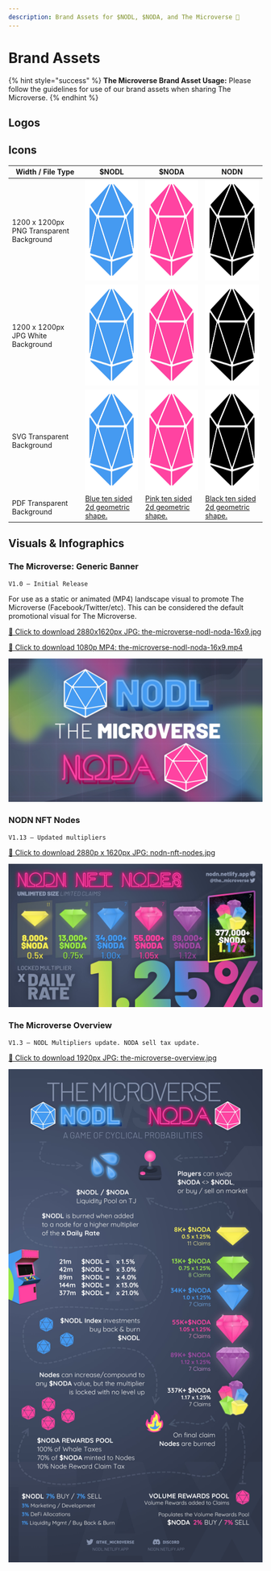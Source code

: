 ```yaml
---
description: Brand Assets for $NODL, $NODA, and The Microverse 🎨
---
```


# Brand Assets

{% hint style="success" %}
**The Microverse Brand Asset Usage:** Please follow the guidelines for use of our brand assets when sharing The Microverse.
{% endhint %}

## Logos

## Icons
Width / File Type | $NODL | $NODA | NODN
--- | --- | --- | ---
1200 x 1200px PNG Transparent Background | <img src="../.gitbook/assets/nodl-icon.png" alt="Blue ten sided 2d geometric shape." height="200" width="200"> | <img src="../.gitbook/assets/noda-icon.png" alt="Pink ten sided 2d geometric shape." height="200" width="200"> | <img src="../.gitbook/assets/nodn-icon.png" alt="Black ten sided 2d geometric shape." height="200" width="200">
1200 x 1200px JPG White Background | <img src="../.gitbook/assets/nodl-icon.jpg" alt="Blue ten sided 2d geometric shape." height="200" width="200"> | <img src="../.gitbook/assets/noda-icon.jpg" alt="Pink ten sided 2d geometric shape." height="200" width="200"> | <img src="../.gitbook/assets/nodn-icon.jpg" alt="Black ten sided 2d geometric shape." height="200" width="200">
SVG Transparent Background | <img src="../.gitbook/assets/nodl-icon.svg" alt="Blue ten sided 2d geometric shape." height="200" width="200"> | <img src="../.gitbook/assets/noda-icon.svg" alt="Pink ten sided 2d geometric shape." height="200" width="200"> | <img src="../.gitbook/assets/nodn-icon.svg" alt="Black ten sided 2d geometric shape." height="200" width="200">
PDF Transparent Background | [Blue ten sided 2d geometric shape.](../.gitbook/assets/nodl-icon.pdf) | [Pink ten sided 2d geometric shape.](../.gitbook/assets/noda-icon.pdf) | [Black ten sided 2d geometric shape.](../.gitbook/assets/nodn-icon.pdf)

## Visuals & Infographics

### The Microverse: Generic Banner
```
V1.0 — Initial Release
```

For use as a static or animated (MP4) landscape visual to promote The Microverse (Facebook/Twitter/etc). This can be considered the default promotional visual for The Microverse.

[🔻 Click to download 2880x1620px JPG: the-microverse-nodl-noda-16x9.jpg](https://github.com/Nodinverse/NODLvsNODA/blob/d472bfaf906df81087b762f0987357df34edcc0a/.gitbook/assets/the-microverse-nodl-noda-16x9.jpg?raw=true "Click to download directly")

[🔻 Click to download 1080p MP4: the-microverse-nodl-noda-16x9.mp4](https://github.com/Nodinverse/NODLvsNODA/blob/d472bfaf906df81087b762f0987357df34edcc0a/.gitbook/assets/the-microverse-nodl-noda-16x9.mp4?raw=true "Click to download directly")

![NODA vs NODL: The Microverse with NODA in bright pink neon, and NODL in bright blue neon, all on a dark background with bright rainbow coloured clouds floating over a gridded map.](../.gitbook/assets/the-microverse-nodl-noda-16x9.jpg)

### NODN NFT Nodes
```
V1.13 — Updated multipliers
```

[🔻 Click to download 2880p x 1620px JPG: nodn-nft-nodes.jpg](https://github.com/Nodinverse/NODLvsNODA/blob/f60e50864aca3de5caf312cdec9d84389cfc781d/.gitbook/assets/nodn-nft-nodes.jpg?raw=true "Click to download directly")

![NODA vs NODL: The Microverse with NODA in bright pink neon, and NODL in bright blue neon, all on a dark background with bright rainbow coloured clouds floating over a gridded map.](../.gitbook/assets/nodn-nft-nodes.jpg)

### The Microverse Overview
```
V1.3 — NODL Multipliers update. NODA sell tax update.
```

[🔻 Click to download 1920px JPG: the-microverse-overview.jpg](https://github.com/Nodinverse/NODLvsNODA/blob/f60e50864aca3de5caf312cdec9d84389cfc781d/.gitbook/assets/the-microverse-overview.jpg?raw=true "Click to download directly")

![](../.gitbook/assets/the-microverse-overview.jpg)
